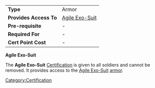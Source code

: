 |                        |                                     |
| ---------------------- | ----------------------------------- |
| **Type**               | Armor                               |
| **Provides Access To** | [Agile Exo-Suit](Agile_Exo-Suit.md) |
| **Pre-requisite**      | \-                                  |
| **Required For**       | \-                                  |
| **Cert Point Cost**    | \-                                  |

**Agile Exo-Suit**

The **Agile Exo-Suit** [Certification](Certification.md) is
given to all soldiers and cannot be removed. It provides access to the
[Agile Exo-Suit](Agile_Exo-Suit.md) [armor](Armor.md).

[Category:Certification](Category:Certification.md)
